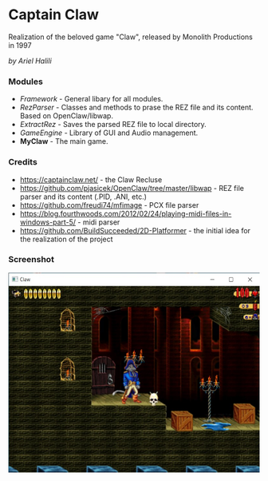 # Captain Claw
Realization of the beloved game "Claw", released by Monolith Productions in 1997

_by Ariel Halili_

### Modules
- *Framework* - General libary for all modules.
- *RezParser* - Classes and methods to prase the REZ file and its content. Based on OpenClaw/libwap.
- *ExtractRez* - Saves the parsed REZ file to local directory.
- *GameEngine* - Library of GUI and Audio management.
- **MyClaw** - The main game.

### Credits
- https://captainclaw.net/ - the Claw Recluse
- https://github.com/pjasicek/OpenClaw/tree/master/libwap - REZ file parser and its content (.PID, .ANI, etc.)
- https://github.com/freudi74/mfimage - PCX file parser
- https://blog.fourthwoods.com/2012/02/24/playing-midi-files-in-windows-part-5/ - midi parser
- https://github.com/BuildSucceeded/2D-Platformer - the initial idea for the realization of the project

### Screenshot
<img src="./screenshot.jpg" alt="screenshot of level 1" height="400"/>
